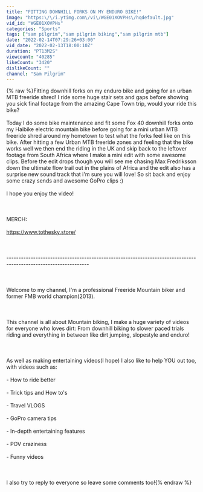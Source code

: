 ```yaml
---
title: "FITTING DOWNHILL FORKS ON MY ENDURO BIKE!"
image: "https:\/\/i.ytimg.com\/vi\/WGE01XOVPHs\/hqdefault.jpg"
vid_id: "WGE01XOVPHs"
categories: "Sports"
tags: ["sam pilgrim","sam pilgrim biking","sam pilgrim mtb"]
date: "2022-02-14T07:29:26+03:00"
vid_date: "2022-02-13T18:00:10Z"
duration: "PT13M2S"
viewcount: "40285"
likeCount: "3420"
dislikeCount: ""
channel: "Sam Pilgrim"
---
```

{% raw %}Fitting downhill forks on my enduro bike and going for an urban MTB freeride shred! I ride some huge stair sets and gaps before showing you sick final footage from the amazing Cape Town trip, would your ride this bike?<br /><br />Today I do some bike maintenance and fit some Fox 40 downhill forks onto my Haibike electric mountain bike before going for a mini urban MTB freeride shred around my hometown to test what the forks feel like on this bike. After hitting a few Urban MTB freeride zones and feeling that the bike works well we then end the riding in the UK and skip back to the leftover footage from South Africa where I make a mini edit with some awesome clips. Before the edit drops though you will see me chasing Max Fredriksson down the ultimate flow trail out in the plains of Africa and the edit also has a surprise new sound track that i'm sure you will love! So sit back and enjoy some crazy sends and awesome GoPro clips :)<br /><br />I hope you enjoy the video!<br /><br /><br /><br />MERCH:<br /><br /><a rel="nofollow" target="blank" href="https://www.tothesky.store/">https://www.tothesky.store/</a><br /><br /><br /><br />----------------------------------------------------------------------------------------------------------------<br /><br /><br /><br />Welcome to my channel, I'm a professional Freeride Mountain biker and former FMB world champion(2013).  <br /><br /><br /><br />This channel is all about Mountain biking, I make a huge variety of videos for everyone who loves dirt: From downhill biking to slower paced trials riding and everything in between like dirt jumping, slopestyle and enduro!  <br /><br /><br /><br />As well as making entertaining videos(I hope) I also like to help YOU out too, with videos such as:  <br /><br />- How to ride better <br /><br />- Trick tips and How to's <br /><br />- Travel VLOGS <br /><br />- GoPro camera tips <br /><br />- In-depth entertaining features <br /><br />- POV craziness <br /><br />- Funny videos <br /><br /><br /><br /> I also try to reply to everyone so leave some comments too!{% endraw %}
